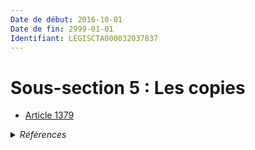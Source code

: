 ```yaml
---
Date de début: 2016-10-01
Date de fin: 2999-01-01
Identifiant: LEGISCTA000032037837
---
```


<h1>Sous-section 5 : Les copies</h1>

- [Article 1379](article_1379.md)

<details>
  <summary><em>Références</em></summary>

  <h2>Articles faisant référence à la section</h2>
  
  <ul>
    <li>
      <a href="https://legal.tricoteuses.fr//redirection/LEGIARTI000032006595?vers=git&vers=legifrance">Ordonnance n° 2016-131 du 10 février 2016 portant réforme du droit des contrats, du régime général et de la preuve des obligations - article 4 ENTIEREMENT_MODIF</a> CREE source
    </li>
  </ul>
</details>
